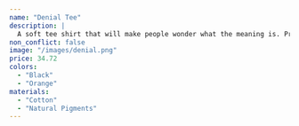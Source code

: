 ```yaml
---
name: "Denial Tee"
description: |
  A soft tee shirt that will make people wonder what the meaning is. Produced with all natural materials.
non_conflict: false
image: "/images/denial.png"
price: 34.72
colors:
  - "Black"
  - "Orange"
materials:
  - "Cotton"
  - "Natural Pigments"
---
```

